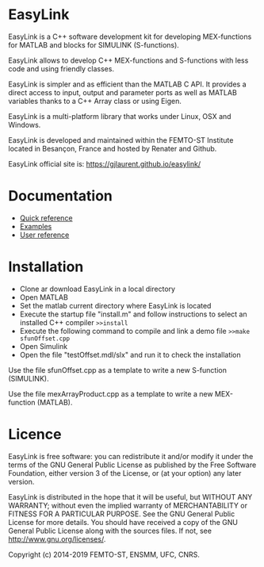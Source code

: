 # EasyLink

EasyLink is a C++ software development kit for developing MEX-functions 
for MATLAB and blocks for SIMULINK (S-functions).

EasyLink allows to develop C++ MEX-functions and S-functions with less code and
using friendly classes.

EasyLink is simpler and as efficient than the MATLAB C API. It provides a
direct access to input, output and parameter ports as well as MATLAB
variables thanks to a C++ Array class or using Eigen.

EasyLink is a multi-platform library that works under Linux, OSX and Windows.

EasyLink is developed and maintained within the FEMTO-ST Institute located in Besançon, France and hosted by Renater and Github.

EasyLink official site is: https://gjlaurent.github.io/easylink/

# Documentation

  - <a href="https://gjlaurent.github.io/easylink/html/page_quick_reference.html">Quick reference</a>
  - <a href="https://gjlaurent.github.io/easylink/html/page_examples.html">Examples</a>
  - <a href="https://gjlaurent.github.io/easylink/html/modules.html">User reference</a>


# Installation

  - Clone ar download EasyLink in a local directory
  - Open MATLAB
  - Set the matlab current directory where EasyLink is located
  - Execute the startup file "install.m" and follow
     instructions to select an installed C++ compiler
`>>install`
  - Execute the following command to compile and link a demo file
`>>make sfunOffset.cpp`
  - Open Simulink
  - Open the file "testOffset.mdl/slx" and run it to check the installation

Use the file sfunOffset.cpp as a template to write a new S-function (SIMULINK).

Use the file mexArrayProduct.cpp as a template to write a new MEX-function (MATLAB).

# Licence

EasyLink is free software: you can redistribute it and/or modify
it under the terms of the GNU General Public License as published by
the Free Software Foundation, either version 3 of the License, or
(at your option) any later version.

EasyLink is distributed in the hope that it will be useful,
but WITHOUT ANY WARRANTY; without even the implied warranty of
MERCHANTABILITY or FITNESS FOR A PARTICULAR PURPOSE.  See the
GNU General Public License for more details.
You should have received a copy of the GNU General Public License
along with the sources files.  If not, see http://www.gnu.org/licenses/.

Copyright (c) 2014-2019 FEMTO-ST, ENSMM, UFC, CNRS.
